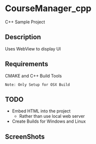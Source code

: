 # CourseManager_cpp
C++ Sample Project 


## Description

Uses WebView to display UI

## Requirements

CMAKE and C++ Build Tools

```Note: Only Setup for OSX Build```

## TODO

- Embed HTML into the project
  - Rather than use local web server
- Create Builds for Windows and Linux

## ScreenShots

